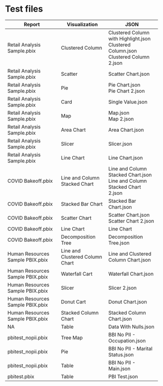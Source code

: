 # Test files

| Report                           | Visualization                   | JSON                                                         |
| -------------------------------- | ------------------------------- | ------------------------------------------------------------ |
| Retail Analysis Sample.pbix      | Clustered Column                | Clustered Column with Highlight.json<br />Clustered Column.json<br />Clustered Column 2.json |
| Retail Analysis Sample.pbix      | Scatter                         | Scatter Chart.json                                           |
| Retail Analysis Sample.pbix      | Pie                             | Pie Chart.json<br />Pie Chart 2.json                         |
| Retail Analysis Sample.pbix      | Card                            | Single Value.json                                            |
| Retail Analysis Sample.pbix      | Map                             | Map.json<br />Map 2.json                                     |
| Retail Analysis Sample.pbix      | Area Chart                      | Area Chart.json                                              |
| Retail Analysis Sample.pbix      | Slicer                          | Slicer.json                                                  |
| Retail Analysis Sample.pbix      | Line Chart                      | Line Chart.json                                              |
| COVID Bakeoff.pbix               | Line and Column Stacked Chart   | Line and Column Stacked Chart.json<br />Line and Column Stacked Chart 2.json |
| COVID Bakeoff.pbix               | Stacked Bar Chart               | Stacked Bar Chart.json                                       |
| COVID Bakeoff.pbix               | Scatter Chart                   | Scatter Chart.json <br />Scatter Chart 2.json                |
| COVID Bakeoff.pbix               | Line Chart                      | Line Chart                                                   |
| COVID Bakeoff.pbix               | Decomposition Tree              | Decomposition Tree.json                                      |
| Human Resources Sample PBIX.pbix | Line and Clustered Column Chart | Line and Clustered Column Chart.json                         |
| Human Resources Sample PBIX.pbix | Waterfall Cart                  | Waterfall Chart.json                                         |
| Human Resources Sample PBIX.pbix | Slicer                          | Slicer 2.json                                                |
| Human Resources Sample PBIX.pbix | Donut Cart                      | Donut Chart.json                                             |
| Human Resources Sample PBIX.pbix | Stacked Column Chart            | Stacked Column Chart.json                                    |
| NA                               | Table                           | Data With Nulls.json                                         |
| pbitest_nopii.pbix               | Tree Map                        | BBI No PII - Occupation.json                                 |
| pbitest_nopii.pbix               | Pie                             | BBI No PII - Marital Status.json                             |
| pbitest_nopii.pbix               | Table                           | BBI No PII - Main.json                                       |
| pbitest.pbix                     | Table                           | PBI Test.json                                                |

